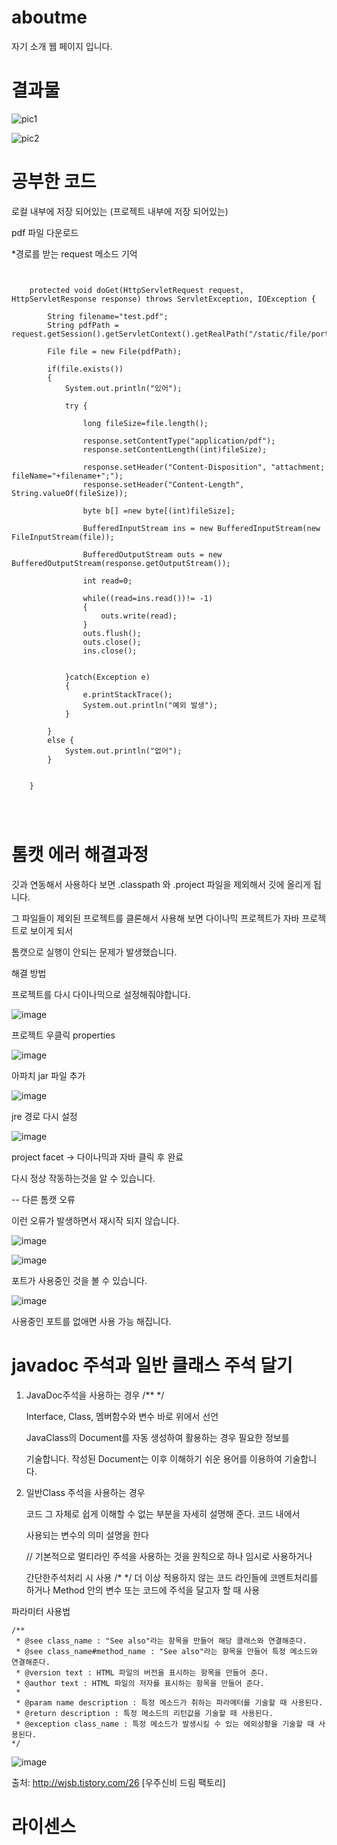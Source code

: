 # aboutme


자기 소개 웹 페이지 입니다.



# 결과물

![pic1](https://user-images.githubusercontent.com/18182656/42418316-419d5446-82d8-11e8-87bd-ead1ad6a437c.PNG)


![pic2](https://user-images.githubusercontent.com/18182656/42418318-454799b2-82d8-11e8-8276-c1da8c32c235.PNG)




# 공부한 코드

로컬 내부에 저장 되어있는 (프로젝트 내부에 저장 되어있는) 

pdf 파일 다운로드

*경로를 받는 request 메소드 기억


<pre><code>

	protected void doGet(HttpServletRequest request, HttpServletResponse response) throws ServletException, IOException {
		
		String filename="test.pdf";
		String pdfPath = request.getSession().getServletContext().getRealPath("/static/file/portfolio_1.pdf");

		File file = new File(pdfPath);
		
		if(file.exists())
		{
			System.out.println("있어");
			
			try {
				
				long fileSize=file.length();
				
				response.setContentType("application/pdf");
				response.setContentLength((int)fileSize);
				
				response.setHeader("Content-Disposition", "attachment; fileName="+filename+";");
				response.setHeader("Content-Length", String.valueOf(fileSize));
				
				byte b[] =new byte[(int)fileSize];
				
				BufferedInputStream ins = new BufferedInputStream(new FileInputStream(file));
				
				BufferedOutputStream outs = new BufferedOutputStream(response.getOutputStream());
				
				int read=0;
				
				while((read=ins.read())!= -1)
				{
					outs.write(read);
				}
				outs.flush();
				outs.close();
				ins.close();
				
				
			}catch(Exception e)
			{
				e.printStackTrace();
				System.out.println("예외 발생");
			}
		
		}
		else {
			System.out.println("없어");
		}
		
		
	}



</pre></code>


# 톰캣 에러 해결과정

깃과 연동해서 사용하다 보면 .classpath 와 .project 파일을 제외해서 깃에 올리게 됩니다.

그 파일들이 제외된 프로젝트를 클론해서 사용해 보면 다이나믹 프로젝트가 자바 프로젝트로 보이게 되서

톰캣으로 실행이 안되는 문제가 발생했습니다.


해결 방법

프로젝트를 다시 다이나믹으로 설정해줘야합니다.

![image](https://user-images.githubusercontent.com/18182656/42551553-bb9f93da-8512-11e8-949e-b010318f4b25.png)

프로젝트 우클릭 properties

![image](https://user-images.githubusercontent.com/18182656/42551655-59e9fd6e-8513-11e8-8a60-5d9ded9465ff.png)

아파치 jar 파일 추가

![image](https://user-images.githubusercontent.com/18182656/42551684-7b19d9dc-8513-11e8-9e02-b2965c05ecb7.png)

jre 경로 다시 설정

![image](https://user-images.githubusercontent.com/18182656/42551703-941e9076-8513-11e8-87a3-0d07f399fa6a.png)

project facet -> 다이나믹과 자바 클릭 후 완료


다시 정상 작동하는것을 알 수 있습니다.


-- 다른 톰캣 오류

이런 오류가 발생하면서 재시작 되지 않습니다.

![image](https://user-images.githubusercontent.com/18182656/42551744-c82e9582-8513-11e8-994d-a11072459faf.png)


![image](https://user-images.githubusercontent.com/18182656/42551772-fec491a0-8513-11e8-800c-11f8dc02a32d.png)


포트가 사용중인 것을 볼 수 있습니다.

![image](https://user-images.githubusercontent.com/18182656/42551787-11814a7c-8514-11e8-9df3-02c8dac5e656.png)

사용중인 포트를 없애면 사용 가능 해집니다.



# javadoc 주석과 일반 클래스 주석 달기


1) JavaDoc주석을 사용하는 경우  /** */
	
     Interface, Class, 멤버함수와 변수 바로 위에서 선언
     
     JavaClass의 Document를 자동 생성하여 활용하는 경우 필요한 정보를
     
     기술합니다. 작성된 Document는 이후 이해하기 쉬운 용어를 이용하여 기술합니다.
     
2) 일반Class 주석을 사용하는 경우

     코드 그 자체로 쉽게 이해할 수 없는 부분을 자세히 설명해 준다. 코드 내에서
     
     사용되는 변수의 의미 설명을 한다
     
   // 기본적으로 멀티라인 주석을 사용하는 것을 원칙으로 하나 임시로 사용하거나
           
      간단한주석처리 시 사용
   /* */ 
      더 이상 적용하지 않는 코드 라인들에 코멘트처리를 하거나 Method 안의
      변수 또는 코드에 주석을 달고자 할 때 사용
	

파라미터 사용법

	/**
	 * @see class_name : "See also"라는 항목을 만들어 해당 클래스와 연결해준다.
	 * @see class_name#method_name : "See also"라는 항목을 만들어 특정 메소드와 연결해준다.
	 * @version text : HTML 파일의 버전을 표시하는 항목을 만들어 준다.
	 * @author text : HTML 파일의 저자를 표시하는 항목을 만들어 준다. 
	 *
	 * @param name description : 특정 메소드가 취하는 파라메터를 기술할 때 사용된다.
	 * @return description : 특정 메소드의 리턴값을 기술할 때 사용된다.
	 * @exception class_name : 특정 메소드가 발생시킬 수 있는 에외상황을 기술할 때 사용된다.
	*/


![image](https://user-images.githubusercontent.com/18182656/42613861-076708fe-85de-11e8-8c22-7b1432b6efe3.png)



출처: http://wjsb.tistory.com/26 [우주신비 드림 팩토리]




# 라이센스
